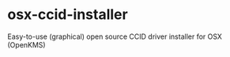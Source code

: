 osx-ccid-installer
==================

Easy-to-use (graphical) open source CCID driver installer for OSX (OpenKMS)
